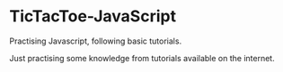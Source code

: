 # TicTacToe-JavaScript
Practising Javascript, following basic tutorials.

Just practising some knowledge from tutorials available on the internet.
